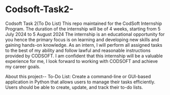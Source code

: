 # Codsoft-Task2-
Codsoft Task 2(To Do List)
This repo maintained for the CodSoft Internship Program. The duration of the internship will be of 4 weeks, starting from 5 July 2024 to 5 August 2024 The internship is an educational opportunity for you hence the primary focus is on learning and developing new skills and gaining hands-on knowledge. As an intern, I will perform all assigned tasks to the best of my ability and follow lawful and reasonable instructions provided by CODSOFT. I am confident that this internship will be a valuable experience for me, I look forward to working with CODSOFT and achieve my career goals.

About this project--
To-Do List: Create a command-line or GUI-based application in Python that allows users to manage their tasks efficiently. Users should be able to create, update, and track their to-do lists.
